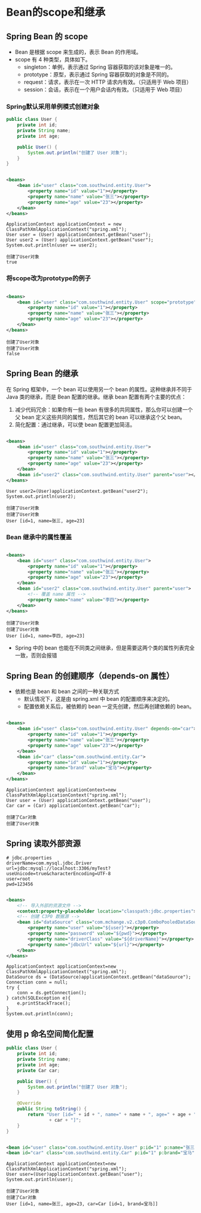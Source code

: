 # Bean的scope和继承

## Spring Bean 的 scope

* Bean 是根据 scope 来生成的，表示 Bean 的作用域。
* scope 有 4 种类型，具体如下。
    * singleton：单例，表示通过 Spring 容器获取的该对象是唯一的。
    * prototype：原型，表示通过 Spring 容器获取的对象是不同的。
    * request：请求，表示在一次 HTTP 请求内有效。（只适用于 Web 项目）
    * session：会话，表示在一个用户会话内有效。（只适用于 Web 项目）

### Spring默认采用单例模式创建对象

```java
public class User {
    private int id;
    private String name;
    private int age;

    public User() {
        System.out.println("创建了 User 对象");
    }
}
```

```xml

<beans>
    <bean id="user" class="com.southwind.entity.User">
        <property name="id" value="1"></property>
        <property name="name" value="张三"></property>
        <property name="age" value="23"></property>
    </bean>
</beans>
```

```
ApplicationContext applicationContext = new ClassPathXmlApplicationContext("spring.xml");
User user = (User) applicationContext.getBean("user");
User user2 = (User) applicationContext.getBean("user");
System.out.println(user == user2);
```

```console
创建了User对象
true
```

### 将scope改为prototype的例子

```xml

<beans>
    <bean id="user" class="com.southwind.entity.User" scope="prototype">
        <property name="id" value="1"></property>
        <property name="name" value="张三"></property>
        <property name="age" value="23"></property>
    </bean>
</beans>
```

```console
创建了User对象
创建了User对象
false
```

## Spring Bean 的继承

在 Spring 框架中，一个 bean 可以使用另一个 bean 的属性。这种继承并不同于 Java 类的继承，而是 Bean 配置的继承。继承 bean
配置有两个主要的优点：

1. 减少代码冗余：如果你有一些 bean 有很多的共同属性，那么你可以创建一个父 bean 定义这些共同的属性，然后其它的 bean 可以继承这个父
   bean。
2. 简化配置：通过继承，可以使 bean 配置更加简洁。

```xml

<beans>
    <bean id="user" class="com.southwind.entity.User">
        <property name="id" value="1"></property>
        <property name="name" value="张三"></property>
        <property name="age" value="23"></property>
    </bean>
    <bean id="user2" class="com.southwind.entity.User" parent="user"></bean>
</beans>
```

```
User user2=(User)applicationContext.getBean("user2");
System.out.println(user2);
```

```console
创建了User对象
创建了User对象
User [id=1, name=张三, age=23]
```

### Bean 继承中的属性覆盖

```xml

<beans>
    <bean id="user" class="com.southwind.entity.User">
        <property name="id" value="1"></property>
        <property name="name" value="张三"></property>
        <property name="age" value="23"></property>
    </bean>
    <bean id="user2" class="com.southwind.entity.User" parent="user">
        <!-- 覆盖 name 属性 -->
        <property name="name" value="李四"></property>
    </bean>
</beans>
```

```console
创建了User对象
创建了User对象
User [id=1, name=李四, age=23]
```

* Spring 中的 bean 也能在不同类之间继承，但是需要这两个类的属性列表完全一致，否则会报错

## Spring Bean 的创建顺序（depends-on 属性）

* 依赖也是 bean 和 bean 之间的一种关联方式
    * 默认情况下，这是由 spring.xml 中 bean 的配置顺序来决定的。
    * 配置依赖关系后，被依赖的 bean 一定先创建，然后再创建依赖的 bean。

```xml

<beans>
    <bean id="user" class="com.southwind.entity.User" depends-on="car">
        <property name="id" value="1"></property>
        <property name="name" value="张三"></property>
        <property name="age" value="23"></property>
    </bean>
    <bean id="car" class="com.southwind.entity.Car">
        <property name="id" value="1"></property>
        <property name="brand" value="宝马"></property>
    </bean>
</beans>
```

```
ApplicationContext applicationContext=new ClassPathXmlApplicationContext("spring.xml");
User user = (User) applicationContext.getBean("user");
Car car = (Car) applicationContext.getBean("car");
```

```console
创建了Car对象
创建了User对象
```

## Spring 读取外部资源

```properties
# jdbc.properties
driverName=com.mysql.jdbc.Driver
url=jdbc:mysql://localhost:3306/myTest?useUnicode=true&characterEncoding=UTF-8
user=root
pwd=123456
```

```xml

<beans>
    <!-- 导入外部的资源文件 -->
    <context:property-placeholder location="classpath:jdbc.properties"></context:property-placeholder>
    <!-- 创建 C3P0 数据源 -->
    <bean id="dataSource" class="com.mchange.v2.c3p0.ComboPooledDataSource">
        <property name="user" value="${user}"></property>
        <property name="password" value="${pwd}"></property>
        <property name="driverClass" value="${driverName}"></property>
        <property name="jdbcUrl" value="${url}"></property>
    </bean>
</beans>
```

```
ApplicationContext applicationContext=new ClassPathXmlApplicationContext("spring.xml");
DataSource ds = (DataSource)applicationContext.getBean("dataSource");
Connection conn = null;
try {
    conn = ds.getConnection();
} catch(SQLException e){
    e.printStackTrace();
}
System.out.println(conn);
```

## 使用 p 命名空间简化配置

```java
public class User {
    private int id;
    private String name;
    private int age;
    private Car car;

    public User() {
        System.out.println("创建了 User 对象");
    }

    @Override
    public String toString() {
        return "User [id=" + id + ", name=" + name + ", age=" + age + ", car="
                + car + "]";
    }
}
```

```xml

<bean id="user" class="com.southwind.entity.User" p:id="1" p:name="张三" p:age="23" p:car-ref="car"></bean>
<bean id="car" class="com.southwind.entity.Car" p:id="1" p:brand="宝马"></bean>
```

```
ApplicationContext applicationContext=new ClassPathXmlApplicationContext("spring.xml");
User user=(User)applicationContext.getBean("user");
System.out.println(user);
```

```console
创建了User对象
创建了Car对象
User [id=1, name=张三, age=23, car=Car [id=1, brand=宝马]]
```
